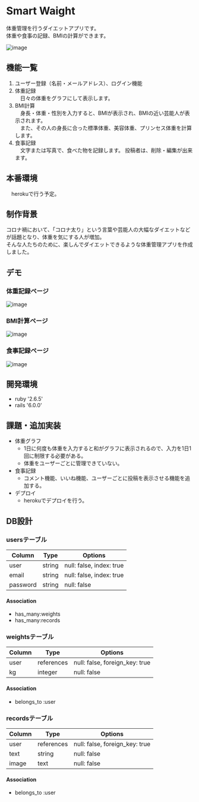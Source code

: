 # Smart Waight
体重管理を行うダイエットアプリです。  
体重や食事の記録、BMIの計算ができます。

![image](https://user-images.githubusercontent.com/66629789/100531081-73ac5600-323d-11eb-891d-e33a68b0899d.png)

## 機能一覧
1. ユーザー登録（名前・メールアドレス）、ログイン機能
2. 体重記録  
　日々の体重をグラフにして表示します。
3. BMI計算  
　身長・体重・性別を入力すると、BMIが表示され、BMIの近い芸能人が表示されます。  
　また、その人の身長に合った標準体重、美容体重、プリンセス体重を計算します。
4. 食事記録  
　文字または写真で、食べた物を記録します。
  投稿者は、削除・編集が出来ます。
 
## 本番環境
　herokuで行う予定。
## 制作背景  
  コロナ禍において、「コロナ太り」という言葉や芸能人の大幅なダイエットなどが話題となり、体重を気にする人が増加。  
  そんな人たちのために、楽しんでダイエットできるような体重管理アプリを作成しました。

## デモ
### 体重記録ページ
![image](https://user-images.githubusercontent.com/66629789/100531110-a0f90400-323d-11eb-9003-8558d3533dd9.png)
### BMI計算ページ
![image](https://user-images.githubusercontent.com/66629789/100531113-b40bd400-323d-11eb-8230-0e0897a2cc20.png)
### 食事記録ページ
![image](https://user-images.githubusercontent.com/66629789/100531121-c2f28680-323d-11eb-8b75-4b52f06ba529.png)



## 開発環境
* ruby '2.6.5'
* rails '6.0.0'


## 課題・追加実装
- 体重グラフ　　
  - 1日に何度も体重を入力すると和がグラフに表示されるので、入力を1日1回に制限する必要がある。
  - 体重をユーザーごとに管理できていない。
- 食事記録
  - コメント機能、いいね機能、ユーザーごとに投稿を表示させる機能を追加する。
- デプロイ
  - herokuでデプロイを行う。

## DB設計

### usersテーブル

|Column  |Type  |Options                 |
|--------|------|------------------------|
|user    |string|null: false, index: true|
|email   |string|null: false, index: true|
|password|string|null: false             |

#### Association
- has_many:weights
- has_many:records

### weightsテーブル

|Column|Type      |Options                       |
|------|----------|------------------------------|
|user  |references|null: false, foreign_key: true|
|kg    |integer   |null: false                   |

#### Association
- belongs_to :user

### recordsテーブル

|Column|Type      |Options                       |
|------|----------|------------------------------|
|user  |references|null: false, foreign_key: true|
|text  |string    |null: false                   |
|image |text      |null: false                   |

#### Association
- belongs_to :user
